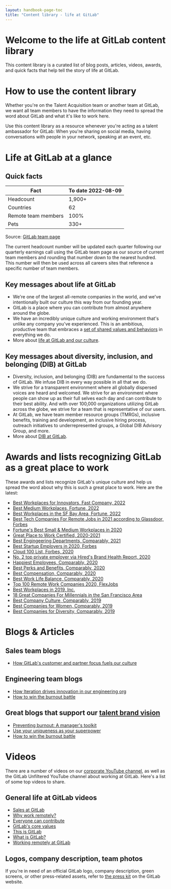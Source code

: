```yaml
---
layout: handbook-page-toc
title: "Content library - life at GitLab"
---
```


# Welcome to the life at GitLab content library

This content library is a curated list of blog posts, articles, videos, awards, and quick facts that help tell the story of life at GitLab.

# How to use the content library

Whether you're on the Talent Acquisition team or another team at GitLab, we want all team members to have the information they need to spread the word about GitLab and what it's like to work here.

Use this content library as a resource whenever you're acting as a talent ambassador for GitLab: When you're sharing on social media, having conversations with people in your network, speaking at an event, etc.

# Life at GitLab at a glance

## Quick facts

| Fact | To date 2022-08-09 |
| ------ | ------ |
| Headcount | 1,900+ |
| Countries | 62 |
| Remote team members | 100% |
| Pets | 330+ |

Source: [GitLab team page](/company/team/)

The current headcount number will be updated each quarter following our quarterly earnings call using the GitLab team page as our source of current team members and rounding that number down to the nearest hundred. This number will then be used across all careers sites that reference a specific number of team members.

## Key messages about life at GitLab

- We're one of the largest all-remote companies in the world, and we've intentionally built our culture this way from our founding year.
- GitLab is a place where you can contribute from almost anywhere around the globe.
- We have an incredibly unique culture and working environment that's unlike any company you've experienced. This is an ambitious, productive team that embraces a [set of shared ​values and behaviors](/handbook/values/)​ in everything we do.
- More about [life at GitLab and our culture](/company/culture/).


## Key messages about diversity, inclusion, and belonging (DIB) at GitLab

- Diversity, inclusion, and belonging (DIB) are fundamental to the success of GitLab. We infuse DIB in every way possible in all that we do.
- We strive for a transparent environment where all globally dispersed voices are heard and welcomed. We strive for an environment where people can show up as their full selves each day and can contribute to their best ability. And with over 100,000 organizations utilizing GitLab across the globe, we strive for a team that is representative of our users.
- At GitLab, we have team member resource groups (TMRGs), inclusive benefits, training and development, an inclusive hiring process, outreach initiatives to underrepresented groups, a Global DIB Advisory Group, and more.
- More about [DIB at GitLab](/company/culture/inclusion/).

# Awards and lists recognizing GitLab as a great place to work

These awards and lists recognize GitLab's unique culture and help us spread the word about why this is such a great place to work. Here are the latest:

- [Best Workplaces for Innovators, Fast Company, 2022](https://www.fastcompany.com/best-workplaces-for-innovators/list)
- [Best Medium Workplaces, Fortune, 2022](https://fortune.com/best-medium-workplaces/2022/gitlab/)
- [Best Workplaces in the SF Bay Area, Fortune, 2022](https://www.greatplacetowork.com/best-companies-in-the-us/)
- [Best Tech Companies For Remote Jobs in 2021 according to Glassdoor, Forbes](https://www.forbes.com/sites/louiscolumbus/2020/12/20/the-best-tech-companies-for-remote-jobs-in-2021-according-to-glassdoor/?sh=2922f81c2ceb)
- [Fortune's Best Small & Medium Workplaces in 2020](https://www.greatplacetowork.com/best-workplaces/smb/2020?category=medium)
- [Great Place to Work Certified, 2020-2021](https://www.greatplacetowork.com/certified-company/7013799)
- [Best Engingeering Departments, Comparably, 2021](https://www.businessinsider.com/companies-with-the-best-engineering-teams-according-to-employees-comparably-2021-4#here-is-the-full-list-of-companies-with-the-best-engineering-departments-26)
- [Best Startup Employers in 2020, Forbes](https://www.forbes.com/americas-best-startup-employers/#46146ae96527)
- [Cloud 100 List, Forbes, 2020](https://www.forbes.com/cloud100/#12ceb6e35f94)
- [No. 2 top private employer via Hired's Brand Health Report, 2020](https://www-forbes-com.cdn.ampproject.org/c/s/www.forbes.com/sites/johnkoetsier/2020/09/22/the-top-40-brands-people-want-to-work-for-in-the-tech-industry/amp/)
- [Happiest Employees, Comparably, 2020](https://www.businessinsider.com/top-companies-employees-happy-fulfilled-comparably-2020-10)
- [Best Perks and Benefits, Comparably, 2020](https://www.businessinsider.com/comparably-big-companies-best-perks-employee-benefits-2020-10)
- [Best Compensation, Comparably, 2020](https://www.businessinsider.com/best-paying-big-companies-comparably-salary-2020-10)
- [Best Work Life Balance, Comparably, 2020](https://www.businessinsider.com/best-companies-if-you-want-to-achieve-work-life-balance-2020-10)
- [Top 100 Remote Work Companies 2020, FlexJobs](https://www.flexjobs.com/blog/post/100-top-companies-with-remote-jobs-2020/)
- [Best Workplaces in 2019, Inc.](/blog/2019/05/16/building-an-award-winning-culture-at-gitlab/)
- [18 Great Companies For Millennials in the San Francisco Area](https://www.comparably.com/articles/18-great-companies-for-millennials-in-the-san-francisco-area/)
- [Best Company Culture, Comparably, 2019](https://www.comparably.com/news/best-company-culture-2019/)
- [Best Companies for Women, Comparably, 2019](https://www.comparably.com/news/best-companies-for-women-2019/)
- [Best Companies for Diversity, Comparably, 2019](https://www.comparably.com/news/best-companies-for-diversity-2019/)


# Blogs & Articles

## Sales team blogs

- [How GitLab's customer and partner focus fuels our culture](https://about.gitlab.com/blog/2022/05/03/how-gitlabs-customer-and-partner-focus-fuels-our-culture/)

## Engineering team blogs

- [How Iteration drives innovation in our engineering org](https://about.gitlab.com/blog/2022/06/10/how-gitlab-iteration-value-drives-innovation-through-the-engineering-organization/)
- [How to win the burnout battle](https://about.gitlab.com/blog/2022/06/07/best-life-best-work/)

## Great blogs that support our [talent brand vision](https://about.gitlab.com/handbook/people-group/employment-branding/)

- [Preventing burnout: A manager's toolkit](https://about.gitlab.com/blog/2022/05/03/preventing-burnout-a-managers-toolkit/)
- [Use your uniqueness as your superpower](https://about.gitlab.com/blog/2022/04/04/advice-for-women-seeking-careers-in-tech/)
- [How to win the burnout battle](https://about.gitlab.com/blog/2022/06/07/best-life-best-work/)

# Videos

There are a number of videos on our [corporate YouTube channel](https://www.youtube.com/gitlab), as well as the GitLab Unfiltered YouTube channel about working at GitLab. Here's a list of some top videos to share.

## General life at GitLab videos

- [Sales at GitLab](https://vimeo.com/675024697)
- [Why work remotely?](https://youtu.be/GKMUs7WXm-E)
- [Everyone can contribute](https://youtu.be/kkn32x0POTE)
- [GitLab's core values](https://youtu.be/_8DFFHYAtj8)
- [This is GitLab](https://youtu.be/5QeHmiMFhDE)
- [What is GitLab?](https://youtu.be/MqL6BMOySIQ)
- [Working remotely at GitLab](https://youtu.be/NoFLJLJ7abE)


## Logos, company description, team photos

If you're in need of an official GitLab logo, company description, green screens, or other press-related assets, refer to [the press kit](/press/press-kit/) on the GitLab website.

